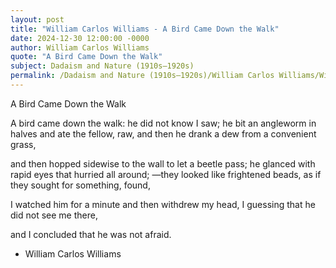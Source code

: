 ```yaml
---
layout: post
title: "William Carlos Williams - A Bird Came Down the Walk"
date: 2024-12-30 12:00:00 -0000
author: William Carlos Williams
quote: "A Bird Came Down the Walk"
subject: Dadaism and Nature (1910s–1920s)
permalink: /Dadaism and Nature (1910s–1920s)/William Carlos Williams/William Carlos Williams - A Bird Came Down the Walk
---
```


A Bird Came Down the Walk

A bird came down the walk:
he did not know I saw;
he bit an angleworm in halves
and ate the fellow, raw,
and then he drank a dew
from a convenient grass,

and then hopped sidewise to the wall
to let a beetle pass;
he glanced with rapid eyes
that hurried all around;
—they looked like frightened beads,
as if they sought for something, found,

I watched him for a minute
and then withdrew my head,
I guessing that he did not see me there,

and I concluded that he was not afraid.


- William Carlos Williams
